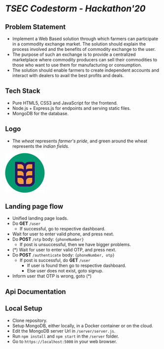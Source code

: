 # *TSEC Codestorm - Hackathon'20*

## Problem Statement
- Implement a Web Based solution through which farmers can participate in a commodity exchange market. The solution should explain the process involved and the benefits of commodity exchange to the user.
- The purpose of such an exchange is to provide a centralized marketplace where commodity producers can sell their commodities to those who want to use them for manufacturing or consumption.
- The solution should enable farmers to create independent accounts and interact with dealers to avail the best profits and deals.

## Tech Stack
- Pure HTML5, CSS3 and JavaScript for the frontend.
- Node.js + Express.js for endpoints and serving static files.
- MongoDB for the database.

## Logo
* The *wheat* represents *farmer's pride*, and green around the wheat represents the *indian fields.*
<img src = "frontend/logo.svg" alt = "Logo of a bushel of wheat, in a green circle" width = "128" height = "128" />

## Landing page flow
- Unified landing page loads.
- Do **GET** `/user`
	- If successful, go to respective dashboard.
- Wait for user to enter valid phone, and press next.
- Do **POST** `/otp` body: `{phoneNumber}`
	- If post is unsuccessful, then we have bigger problems.
- (*) Wait for user to enter valid OTP, and press next.
- Do **POST** `/authenticate` body: `{phoneNumber, otp}`
	- If post is successful, do **GET** `/user`
		- If user is found then go to respective dashboard.
		- Else user does not exist, goto signup.
- Inform user that OTP is wrong, goto (*)

## Api Documentation


## Local Setup
- Clone repository.
- Setup MongoDB, either locally, in a Docker container or on the cloud.
- Edit the MongoDB server Url in `/server/server.js`.
- Run `npm install` and `npm start` in the `/server` folder.
- Go to `https://localhost:5000` in your web browser.

